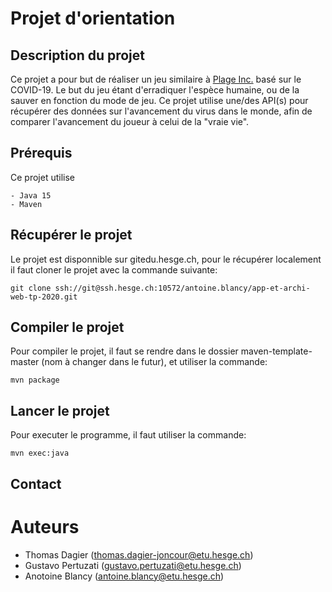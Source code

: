 # Projet d'orientation
## Description du projet
Ce projet a pour but de réaliser un jeu similaire à [Plage Inc.](https://fr.wikipedia.org/wiki/Plague_Inc.) basé sur le COVID-19. Le but du jeu étant d'erradiquer l'espèce humaine, ou de la sauver en fonction du mode de jeu.
Ce projet utilise une/des API(s) pour récupérer des données sur l'avancement du virus dans le monde, afin de comparer l'avancement du joueur à celui de la "vraie vie".

## Prérequis 
Ce projet utilise
```
- Java 15
- Maven
```

## Récupérer le projet
Le projet est disponnible sur gitedu.hesge.ch, pour le récupérer localement il faut cloner le projet avec la commande suivante:
```
git clone ssh://git@ssh.hesge.ch:10572/antoine.blancy/app-et-archi-web-tp-2020.git
```

## Compiler le projet
Pour compiler le projet, il faut se rendre dans le dossier maven-template-master (nom à changer dans le futur), et utiliser la commande:
```
mvn package
```

## Lancer le projet
Pour executer le programme, il faut utiliser la commande:
```
mvn exec:java
```

## Contact

# Auteurs
* Thomas Dagier (thomas.dagier-joncour@etu.hesge.ch)
* Gustavo Pertuzati (gustavo.pertuzati@etu.hesge.ch)
* Anotoine Blancy (antoine.blancy@etu.hesge.ch)
